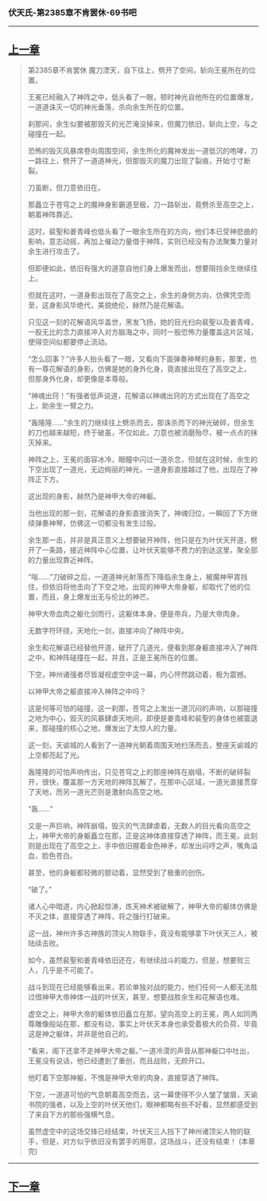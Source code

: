 ### 伏天氏-第2385章不肯罢休-69书吧

--------
[上一章](./16ebd87b0c63f0ac91a39060ef1d04a8.md)
--------


>
>
>
>第2385章不肯罢休
>魔刀湮天，自下往上，劈开了空间，斩向王冕所在的位置。
>
>王冕已经融入了神阵之中，低头看了一眼，顿时神光自他所在的位置爆发，一道道诛灭一切的神光垂落，杀向余生所在的位置。
>
>刹那间，余生似要被那毁灭的光芒淹没掉来，但魔刀依旧，斩向上空，与之碰撞在一起。
>
>恐怖的毁灭风暴席卷向周围空间，余生所化的魔神发出一道低沉的咆哮，刀一路往上，劈开了一道道神光，但那毁灭的魔刀出现了裂痕，开始寸寸断裂。
>
>刀虽断，但刀意依旧在。
>
>那矗立于苍穹之上的魔神身影霸道至极，刀一路斩出，竟劈杀至高空之上，朝着神阵靠近。
>
>这时，裴聖和姜青峰也低头看了一眼余生所在的方向，他们本已受神悲曲的影响，意志动摇，再加上催动力量借于神阵，实则已经没有办法聚集力量对余生进行攻击了。
>
>但即便如此，依旧有强大的道意自他们身上爆发而出，想要阻挡余生继续往上。
>
>但就在这时，一道身影出现在了高空之上，余生的身侧方向，仿佛凭空而至，这身影风华绝代，美貌绝伦，赫然乃是花解语。
>
>只见这一刻的花解语风华盖世，黑发飞扬，她的目光扫向裴聖以及姜青峰，一股无比的念力直接冲入对方脑海之中，同时一股恐怖力量覆盖这片区域，使得空间似都要停止流动。
>
>“怎么回事？”许多人抬头看了一眼，又看向下面弹奏神琴的身影，那里，也有一尊花解语的身影，仿佛是她的身外化身，竟直接出现在了高空之上，
>但那身外化身，却更像是本尊般。
>
>“神魂出窍！”有强者低声说道，花解语以神魂出窍的方式出现在了高空之上，助余生一臂之力。
>
>“轰隆隆……”余生的刀继续往上劈杀而去，那诛杀而下的神光破碎，但余生的刀也越来越短，终于破虽，不仅如此，刀意也被消磨殆尽，被一点点的抹灭掉来。
>
>神阵之上，王冕的面容冰冷，眼瞳中闪过一道杀念，但就在这时候，余生的下空出现了一道光，无边绚丽的神光，一道身影直接越过了他，出现在了神阵正下方。
>
>这出现的身影，赫然乃是神甲大帝的神躯。
>
>当他出现的那一刻，花解语的身影直接消失了，神魂归位，一瞬回了下方继续弹奏神琴，仿佛这一切都没有发生过般。
>
>余生那一击，并非是真正意义上想要破开神阵，他只是在为叶伏天开道，劈开了一条路，接近神阵中心位置，让叶伏天能够不费力的到达这里，聚全部的力量出现靠近神阵。
>
>“嗡……”刀破碎之后，一道道神光射落而下降临余生身上，被魔神甲胄挡住，但依旧将他击向了下空之地，出现的神甲大帝身躯，却取代了他的位置，而且，身上爆发出无与伦比的神芒。
>
>神甲大帝血肉之躯化剑而行，这躯体本身，便是帝兵，乃是大帝肉身。
>
>无数字符环绕，天地化一剑，直接冲向了神阵中央。
>
>余生和花解语已经替他开道，破开了几道光，便看到那身躯直接冲入了神阵之中，和神阵碰撞在一起，并且，正是王冕所在的位置。
>
>下空，神州诸强者尽皆凝视虚空中这一幕，内心怦然跳动着，极为震撼。
>
>以神甲大帝之躯直接冲入神阵之中吗？
>
>这是何等可怕的碰撞，这一刹那，苍穹之上发出一道沉闷的声响，以那碰撞之地为中心，毁灭的风暴肆虐天地间，即便是姜青峰和裴聖的身体也被震退来，那碰撞的核心之地，爆发出了太惊人的力量。
>
>这一刻，天谕城的人看到了一道神光朝着周围天地扫荡而去，整座天谕城的上空都亮起了光。
>
>轰隆隆的可怕声响传出，只见苍穹之上的那座神阵在崩塌，不断的破碎裂开，很快，覆盖那一方天地的神阵瓦解了，在那中心区域，一道光直接贯穿了天地，而另一道光芒则是激射向高空之地。
>
>“轰……”
>
>又是一声巨响，神阵崩塌，毁灭的气流肆虐着，无数人的目光看向高空之上，神甲大帝的身躯矗立在那，正是这神体直接穿透了神阵，而王冕，此刻则是出现在了高空之上，手中依旧握着金色神矛，却发出闷哼之声，嘴角溢血，脸色苍白。
>
>甚至，他的身躯都轻微的颤动着，显然受到了极重的创伤。
>
>“破了。”
>
>诸人心中暗道，内心掀起惊涛，炼天神术被破解了，神甲大帝的躯体仿佛是不灭之体，直接穿透了神阵，将之强行打破来。
>
>这一战，神州许多古神族的顶尖人物联手，竟没有能够拿下叶伏天三人，被陆续击败。
>
>如今，虽然裴聖和姜青峰依旧还在，有继续战斗的能力，但是，想要败三人，几乎是不可能了。
>
>战斗到现在已经能够看出来，若论单独对战的能力，他们任何一人都无法胜过借神甲大帝神体一战的叶伏天，甚至，想要战胜余生和花解语也难。
>
>虚空之上，神甲大帝的躯体依旧矗立在那，望向高空上的王冕，两人如同两尊雕像般站在那，都没有动，事实上叶伏天本身也承受着极大的负荷，毕竟这是神之躯体，并非是他自己的。
>
>“看来，阁下还拿不走神甲大帝之躯。”一道冷漠的声音从那神躯口中吐出，王冕没有说话，他已经遭到了重创，而且战败，无颜开口。
>
>他盯着下空那神躯，不愧是神甲大帝的肉身，直接穿透了神阵。
>
>下空，一道道可怕的气息朝着高空而去，这一幕使得不少人皱了皱眉，天谕书院的强者，以及上空的叶伏天他们，眼神都略有些不好看，显然都感受到了来自下方的那些强横气息。
>
>虽然虚空中的这场交锋已经结束，叶伏天三人挡下了神州诸顶尖人物的联手，但是，对方似乎依旧没有罢手的用意，这场战斗，还没有结束！
>(本章完)
>
>

--------
[下一章](./9ede7807b6cdaf3673f2d3908b773d77.md)
--------
